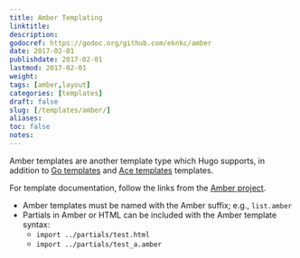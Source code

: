 ```yaml
---
title: Amber Templating
linktitle:
description:
godocref: https://godoc.org/github.com/eknkc/amber
date: 2017-02-01
publishdate: 2017-02-01
lastmod: 2017-02-01
weight:
tags: [amber,layout]
categories: [templates]
draft: false
slug: [/templates/amber/]
aliases:
toc: false
notes:
---
```


Amber templates are another template type which Hugo supports, in addition to [Go templates][] and [Ace templates][] templates.

For template documentation, follow the links from the [Amber project][].

* Amber templates must be named with the Amber suffix; e.g., `list.amber`
* Partials in Amber or HTML can be included with the Amber template syntax:
    * `import ../partials/test.html `
    * `import ../partials/test_a.amber `

[Ace templates]: /templates/ace-templating/
[Amber project]: https://github.com/eknkc/amber
[Go templates]: /templates/go-template-primer/